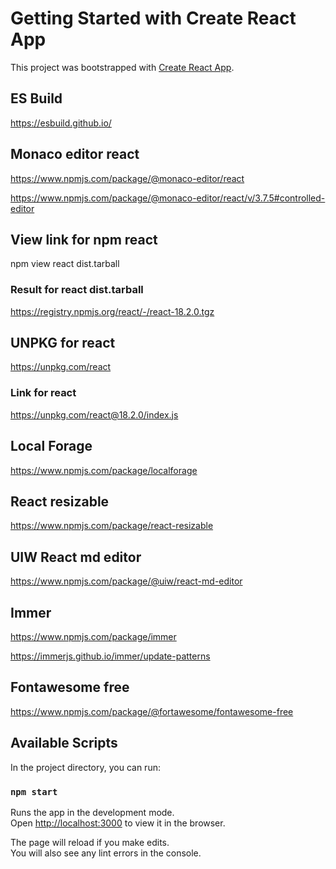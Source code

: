 # Getting Started with Create React App

This project was bootstrapped with [Create React App](https://github.com/facebook/create-react-app).

## ES Build

https://esbuild.github.io/

## Monaco editor react

https://www.npmjs.com/package/@monaco-editor/react

https://www.npmjs.com/package/@monaco-editor/react/v/3.7.5#controlled-editor

## View link for npm react

npm view react dist.tarball

### Result for react dist.tarball

https://registry.npmjs.org/react/-/react-18.2.0.tgz

## UNPKG for react

https://unpkg.com/react

### Link for react

https://unpkg.com/react@18.2.0/index.js

## Local Forage

https://www.npmjs.com/package/localforage

## React resizable

https://www.npmjs.com/package/react-resizable

## UIW React md editor

https://www.npmjs.com/package/@uiw/react-md-editor

## Immer

https://www.npmjs.com/package/immer

https://immerjs.github.io/immer/update-patterns

## Fontawesome free

https://www.npmjs.com/package/@fortawesome/fontawesome-free

## Available Scripts

In the project directory, you can run:

### `npm start`

Runs the app in the development mode.\
Open [http://localhost:3000](http://localhost:3000) to view it in the browser.

The page will reload if you make edits.\
You will also see any lint errors in the console.

